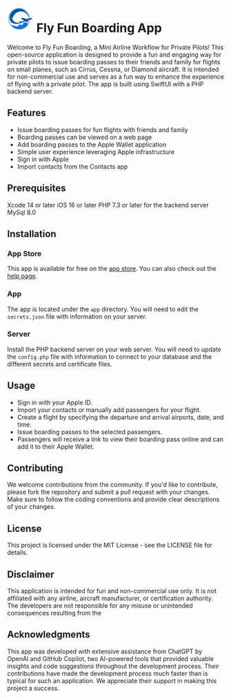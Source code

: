 # ![icon](https://github.com/roznet/flyfunboarding/blob/ecda36f975109a8708dd4ea8d943c5064dde16d1/images/icon.png) Fly Fun Boarding App

Welcome to Fly Fun Boarding, a Mini Airline Workflow for Private Pilots! This open-source application is designed to provide a fun and engaging way for private pilots to issue boarding passes to their friends and family for flights on small planes, such as Cirrus, Cessna, or Diamond aircraft. It is intended for non-commercial use and serves as a fun way to enhance the experience of flying with a private pilot. The app is built using SwiftUI with a PHP backend server.

## Features

- Issue boarding passes for fun flights with friends and family
- Boarding passes can be viewed on a web page
- Add boarding passes to the Apple Wallet application
- Simple user experience leveraging Apple infrastructure
- Sign in with Apple
- Import contacts from the Contacts app

## Prerequisites

Xcode 14 or later
iOS 16 or later
PHP 7.3 or later for the backend server
MySql 8.0

## Installation

### App Store
This app is available for free on the [app store](https://apps.apple.com/us/app/flyfunboarding/id6446208594). You can also check out the [help page](https://ro-z.net/blog/flyfun-boarding-pass/).

### App
The app is located under the `app` directory. You will need to edit the `secrets.json` file with information on your server.

### Server
Install the PHP backend server on your web server.
You will need to update the `config.php` file with information to connect to your database and the different secrets and certificate files.

## Usage

- Sign in with your Apple ID.
- Import your contacts or manually add passengers for your flight.
- Create a flight by specifying the departure and arrival airports, date, and time.
- Issue boarding passes to the selected passengers.
- Passengers will receive a link to view their boarding pass online and can add it to their Apple Wallet.


## Contributing

We welcome contributions from the community. If you'd like to contribute, please fork the repository and submit a pull request with your changes. Make sure to follow the coding conventions and provide clear descriptions of your changes.

## License

This project is licensed under the MIT License - see the LICENSE file for details.

## Disclaimer

This application is intended for fun and non-commercial use only. It is not affiliated with any airline, aircraft manufacturer, or certification authority. The developers are not responsible for any misuse or unintended consequences resulting from the

## Acknowledgments

This app was developed with extensive assistance from ChatGPT by OpenAI and GitHub Copilot, two AI-powered tools that provided valuable insights and code suggestions throughout the development process. Their contributions have made the development process much faster than is typical for such an application. We appreciate their support in making this project a success.
